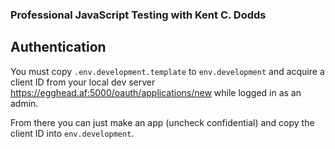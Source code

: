 ### Professional JavaScript Testing with Kent C. Dodds

## Authentication

You must copy `.env.development.template` to `env.development` and acquire a client ID from your local dev server https://egghead.af:5000/oauth/applications/new while logged in as an admin.

From there you can just make an app (uncheck confidential) and copy the client ID into `env.development`.
